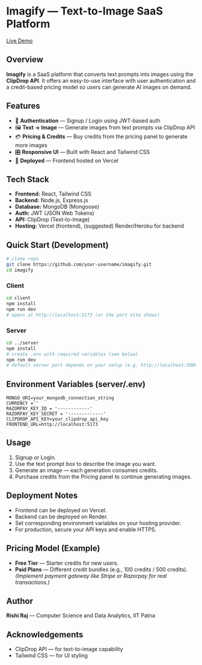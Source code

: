 # Imagify — Text-to-Image SaaS Platform

[Live Demo](https://imagify-seven-cyan.vercel.app/)

## Overview
**Imagify** is a SaaS platform that converts text prompts into images using the **ClipDrop API**. It offers an easy-to-use interface with user authentication and a credit-based pricing model so users can generate AI images on demand.

## Features
- 🔐 **Authentication** — Signup / Login using JWT-based auth  
- 🖼 **Text → Image** — Generate images from text prompts via ClipDrop API  
- 💳 **Pricing & Credits** — Buy credits from the pricing panel to generate more images  
- 🎛️ **Responsive UI** — Built with React and Tailwind CSS  
- 🚀 **Deployed** — Frontend hosted on Vercel

## Tech Stack
- **Frontend:** React, Tailwind CSS  
- **Backend:** Node.js, Express.js  
- **Database:** MongoDB (Mongoose)  
- **Auth:** JWT (JSON Web Tokens)  
- **API:** ClipDrop (Text-to-Image)  
- **Hosting:** Vercel (frontend), (suggested) Render/Heroku for backend

## Quick Start (Development)
```bash
# clone repo
git clone https://github.com/your-username/imagify.git
cd imagify
```

### Client
```bash
cd client
npm install
npm run dev
# opens at http://localhost:5173 (or the port Vite shows)
```

### Server
```bash
cd ../server
npm install
# create .env with required variables (see below)
npm run dev
# default server port depends on your setup (e.g. http://localhost:5000)
```

## Environment Variables (server/.env)
```env
MONGO_URI=your_mongodb_connection_string
CURRENCY =''
RAZORPAY_KEY_ID = '------------'
RAZORPAY_KEY_SECRET = '-------------'
CLIPDROP_API_KEY=your_clipdrop_api_key
FRONTEND_URL=http://localhost:5173
```

## Usage
1. Signup or Login.  
2. Use the text prompt box to describe the image you want.  
3. Generate an image — each generation consumes credits.  
4. Purchase credits from the Pricing panel to continue generating images.

## Deployment Notes
- Frontend can be deployed on Vercel.  
- Backend can be deployed on Render. 
- Set corresponding environment variables on your hosting provider.  
- For production, secure your API keys and enable HTTPS.


## Pricing Model (Example)
- **Free Tier** — Starter credits for new users.  
- **Paid Plans** — Different credit bundles (e.g., 100 credits / 500 credits).  
*(Implement payment gateway like Stripe or Razorpay for real transactions.)*

## Author
**Rishi Raj** — Computer Science and Data Analytics, IIT Patna

## Acknowledgements
- ClipDrop API — for text-to-image capability  
- Tailwind CSS — for UI styling
